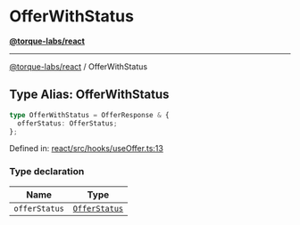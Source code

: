 # OfferWithStatus

[**@torque-labs/react**](../)

***

[@torque-labs/react](../) / OfferWithStatus

## Type Alias: OfferWithStatus

```ts
type OfferWithStatus = OfferResponse & {
  offerStatus: OfferStatus;
};
```

Defined in: [react/src/hooks/useOffer.ts:13](https://github.com/torque-labs/monorepo/blob/2ebf07140779767733d669c69d4b6e369a4193c3/packages/react/src/hooks/useOffer.ts#L13)

### Type declaration

| Name          | Type                                                                           |
| ------------- | ------------------------------------------------------------------------------ |
| `offerStatus` | [`OfferStatus`](../../../reference/platform/react/type-aliases/OfferStatus.md) |
